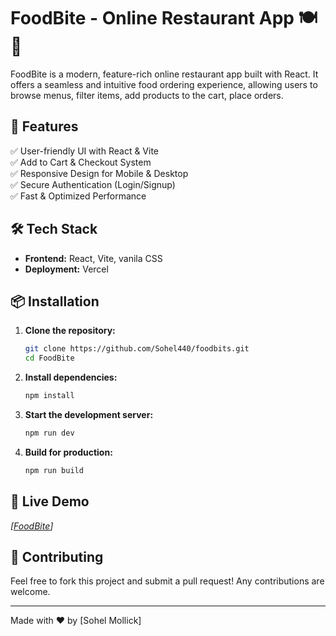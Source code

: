 # FoodBite - Online Restaurant App 🍽️🚀

FoodBite is a modern, feature-rich online restaurant app built with React. It offers a seamless and intuitive food ordering experience, allowing users to browse menus, filter items, add products to the cart, place orders.

## 🚀 Features
✅ User-friendly UI with React & Vite  
✅ Add to Cart & Checkout System  
✅ Responsive Design for Mobile & Desktop  
✅ Secure Authentication (Login/Signup)  
✅ Fast & Optimized Performance  

## 🛠️ Tech Stack
- **Frontend:** React, Vite, vanila CSS
- **Deployment:** Vercel 

## 📦 Installation

1. **Clone the repository:**
   ```sh
   git clone https://github.com/Sohel440/foodbits.git
   cd FoodBite
   ```

2. **Install dependencies:**
   ```sh
   npm install
   ```

3. **Start the development server:**
   ```sh
   npm run dev
   ```

4. **Build for production:**
   ```sh
   npm run build
   ```

## 🔗 Live Demo
*[[FoodBite](https://foodbites-woad.vercel.app/)]*


## 🤝 Contributing
Feel free to fork this project and submit a pull request! Any contributions are welcome.  

---
Made with ❤️ by [Sohel Mollick]


